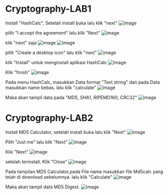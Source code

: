 # Cryptography-LAB1

Install "HashCalc", Setelah install buka lalu klik "next"
![image](https://github.com/user-attachments/assets/4a5c2e99-c2c0-4a0e-b162-c7a9f9fb691b)

pilih "I accept the agreement" lalu klik "Next"
![image](https://github.com/user-attachments/assets/f198bb65-b1c3-4954-9be2-d9d519f0b930)

klik "next" saja
![image](https://github.com/user-attachments/assets/5ed2037a-ba97-4f1b-bddd-13e299f1b67a)
![image](https://github.com/user-attachments/assets/3a71c562-11fb-416d-8790-f2b32b7fc2b8)

pilih "Create a desktop icon" lalu klik "next"
![image](https://github.com/user-attachments/assets/9ed4aff8-596f-4ae5-98ba-5cb981208fb8)

klik "Install" untuk menginstall aplikasi HashCalc
![image](https://github.com/user-attachments/assets/033d14e8-4cca-4739-8877-e2dc831a0636)

Klik "finish"
![image](https://github.com/user-attachments/assets/e8e69151-fafd-41d7-aa52-00a8018663b6)

Pada menu HashCalc, masukkan Data format "Text string" dan pada Data masukkan name bebas. lalu klik "calculate"
![image](https://github.com/user-attachments/assets/999c4f04-3cc7-4a53-bf0b-dc8f5a19c8e3)

Maka akan tampil data pada "MD5, SHA1, RIPEMD160, CRC32"
![image](https://github.com/user-attachments/assets/cbb836c0-2ba3-48b9-91ba-dec475b49351)


# Cryptography-LAB2

Install MD5 Calculator, setelah install buka lalu klik "Next"
![image](https://github.com/user-attachments/assets/71b7cb71-5fc3-4d70-8727-02cd1e03731e)

Pilih "Just me" lalu klik "Next"
![image](https://github.com/user-attachments/assets/dae5615b-7e90-45a2-81f5-f1e724f76e46)

Klik "Next"
![image](https://github.com/user-attachments/assets/6c42b2f9-4288-4a50-a6b3-68a6a0fb7d9a)

setelah terinstall, Klik "Close"
![image](https://github.com/user-attachments/assets/2cebf51c-6f99-45d7-a44d-a3c62fac14e6)

Pada tampilan MD5 Calculator,pada File name masukkan file Md5calc yang telah di download sebelumnya. lalu klik "Calculate" 
![image](https://github.com/user-attachments/assets/9d42f2f1-9986-4056-b863-593e2917900c)

Maka akan tampil data MD5 Digest.
![image](https://github.com/user-attachments/assets/459e6e7f-970b-4863-bd5a-531bf6da0cc9)
